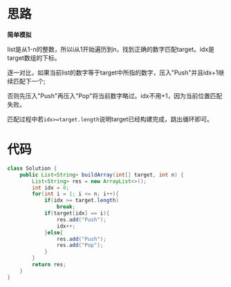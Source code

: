 # 思路
**简单模拟**

list是从1-n的整数，所以i从1开始遍历到n，找到正确的数字匹配target。idx是target数组的下标。

逐一对比，如果当前list的数字等于target中所指的数字，压入"Push"并且idx+1继续匹配下一个;

否则先压入"Push"再压入"Pop"将当前数字略过。idx不用+1，因为当前位置匹配失败。

匹配过程中若```idx>=target.length```说明target已经构建完成，跳出循环即可。

# 代码
```java
class Solution {
    public List<String> buildArray(int[] target, int n) {
        List<String> res = new ArrayList<>();
        int idx = 0;
        for(int i = 1; i <= n; i++){
            if(idx >= target.length)
                break;
            if(target[idx] == i){
                res.add("Push");
                idx++;
            }else{
                res.add("Push");
                res.add("Pop");
            }
        }
        return res;
    }
}
```